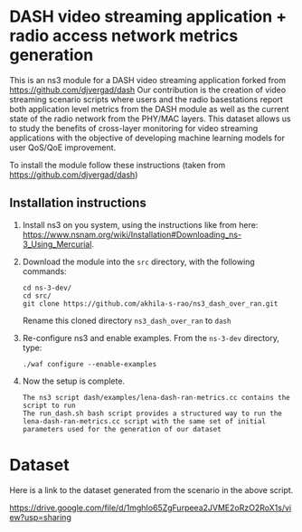 DASH video streaming application + radio access network metrics generation  
========

This is an ns3 module for a DASH video streaming application forked from https://github.com/djvergad/dash
Our contribution is the creation of video streaming scenario scripts where users and the radio basestations report both application level metrics from the DASH module as well as the current state of the radio network from the PHY/MAC layers. This dataset allows us to study the benefits of cross-layer monitoring for video streaming applications with the objective of developing machine learning models for user QoS/QoE improvement.      

To install the module follow these instructions (taken from https://github.com/djvergad/dash)

Installation instructions
----

  1. Install ns3 on you system, using the instructions like from here: https://www.nsnam.org/wiki/Installation#Downloading_ns-3_Using_Mercurial.
  2. Download the module into the `src` directory, with the following commands:
       ```
       cd ns-3-dev/
       cd src/
       git clone https://github.com/akhila-s-rao/ns3_dash_over_ran.git
       ```
     Rename this cloned directory `ns3_dash_over_ran` to `dash`   
    
  3. Re-configure ns3 and enable examples. From the `ns-3-dev` directory, type:
       ```
       ./waf configure --enable-examples
       ```

  4. Now the setup is complete.
       ```
       The ns3 script dash/examples/lena-dash-ran-metrics.cc contains the script to run 
     The run_dash.sh bash script provides a structured way to run the lena-dash-ran-metrics.cc script with the same set of initial parameters used for the generation of our dataset 
       ```

     

Dataset
========
Here is a link to the dataset generated from the scenario in the above script.  

https://drive.google.com/file/d/1mghIo65ZgFurpeea2JVME2oRzO2RoX1s/view?usp=sharing
